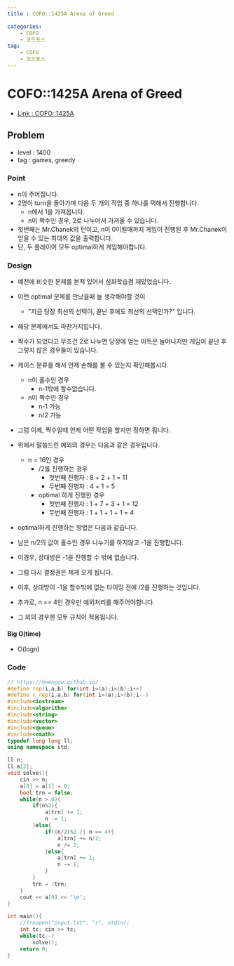```yaml
---
title : COFO::1425A Arena of Greed

categories:
    - COFO
    - 코드포스
tag:
    - COFO
    - 코드포스
---
```

# COFO::1425A Arena of Greed
- [Link : COFO::1425A](https://codeforces.com/problemset/problem/1425/A)

## Problem 

- level : 1400
- tag : games, greedy

### Point
- n이 주어집니다.
- 2명이 turn을 돌아가며 다음 두 개의 작업 중 하나를 택해서 진행합니다.
  - n에서 1을 가져옵니다.
  - n이 짝수인 경우, 2로 나누어서 가져올 수 있습니다.
- 첫번째는 Mr.Chanek의 턴이고, n이 0이될때까지 게임이 진행된 후 Mr.Chanek이 얻을 수 있는 최대의 값을 출력합니다.
- 단, 두 플레이어 모두 optimal하게 게임해야합니다.

### Design
- 예전에 비슷한 문제를 본적 있어서 심화학습겸 재밌었습니다.
- 이런 optimal 문제를 만났을때 늘 생각해야할 것이
  - "지금 당장 최선의 선택이, 끝난 후에도 최선의 선택인가?" 입니다.
- 해당 문제에서도 마찬가지입니다.
- 짝수가 되었다고 무조건 2로 나누면 당장에 얻는 이득은 늘어나지만 게임이 끝난 후 그렇지 않은 경우들이 있습니다.
- 케이스 분류를 해서 언제 손해를 볼 수 있는지 확인해봅시다.
  - n이 홀수인 경우
    - n-1밖에 할수없습니다.
  - n이 짝수인 경우
    - n-1 가능
    - n/2 가능
- 그럼 이제, 짝수일때 언제 어떤 작업을 할지만 정하면 됩니다.
- 위에서 말씀드린 예외의 경우는 다음과 같은 경우입니다.
  - n = 16인 경우
    - /2를 진행하는 경우
      - 첫번째 진행자 : 8 + 2 + 1 = 11
      - 두번째 진행자 : 4 + 1 = 5
    - optimal 하게 진행한 경우
      - 첫번째 진행자 : 1 + 7 + 3 + 1 = 12
      - 두번째 진행자 : 1 + 1 + 1 + 1 = 4
- optimal하게 진행하는 방법은 다음과 같습니다.
- 남은 n/2의 값이 홀수인 경우 나누기를 하지않고 -1을 진행합니다.
- 이경우, 상대방은 -1을 진행할 수 밖에 없습니다.
- 그럼 다시 결정권은 제게 오게 됩니다.
- 이후, 상대방이 -1을 할수밖에 없는 타이밍 전에 /2를 진행하는 것입니다. 

- 추가로, n == 4인 경우만 예외처리를 해주어야합니다.
- 그 외의 경우엔 모두 규칙이 적용됩니다.

#### Big O(time)
- O(logn)

### Code

```cpp
// https://beenpow.github.io/
#define rep(i,a,b) for(int i=(a);i<(b);i++)
#define r_rep(i,a,b) for(int i=(a);i>(b);i--)
#include<iostream>
#include<algorithm>
#include<string>
#include<vector>
#include<queue>
#include<cmath>
typedef long long ll;
using namespace std;

ll n;
ll a[2];
void solve(){
    cin >> n;
    a[0] = a[1] = 0;
    bool trn = false;
    while(n > 0){
        if(n%2){
            a[trn] += 1;
            n -= 1;
        }else{
            if((n/2)%2 || n == 4){
                a[trn] += n/2;
                n /= 2;
            }else{
                a[trn] += 1;
                n -= 1;
            }
        }
        trn = !trn;
    }
    cout << a[0] << '\n';
}

int main(){
    //freopen("input.txt", "r", stdin);
    int tc; cin >> tc;
    while(tc--)
        solve();
    return 0;
}
```

